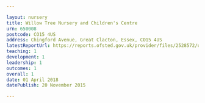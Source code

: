 ```yaml
---

layout: nursery
title: Willow Tree Nursery and Children's Centre
urn: 650008
postcode: CO15 4US
address: Chingford Avenue, Great Clacton, Essex, CO15 4US
latestReportUrl: https://reports.ofsted.gov.uk/provider/files/2528572/urn/650008.pdf
teaching: 1
development: 1
leadership: 1
outcomes: 1
overall: 1
date: 01 April 2018 
datePublish: 20 November 2015

---
```

